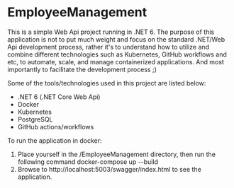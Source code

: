# EmployeeManagement

This is a simple Web Api project running in .NET 6. The purpose of this application is not to put much weight and focus on the standard .NET/Web Api development process, rather it's to understand how to utilize and combine different technologies such as Kubernetes, GitHub workflows and etc, to automate, scale, and manage containerized applications. And most importantly to facilitate the development process ;)

Some of the tools/technologies used in this project are listed below:
* .NET 6 (.NET Core Web Api)
* Docker
* Kubernetes
* PostgreSQL
* GitHub actions/workflows


To run the application in docker:

1. Place yourself in the /EmployeeManagement directory, then run the following command docker-compose up --build
2. Browse to http://localhost:5003/swagger/index.html to see the application.
